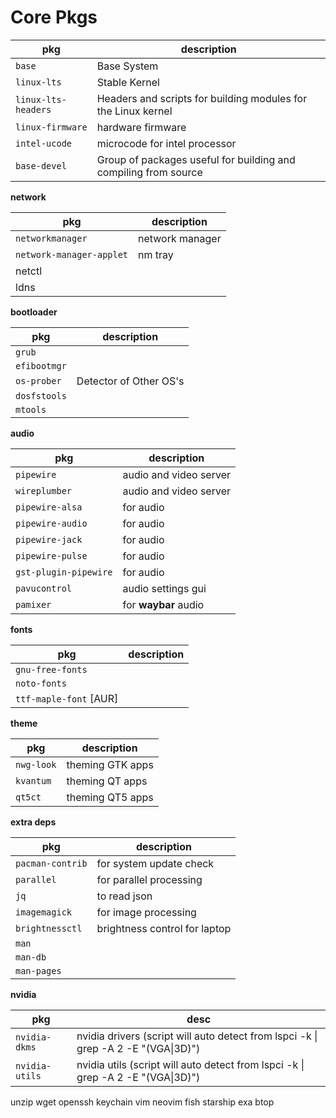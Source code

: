 # Core Pkgs

| pkg                 | description                                                     |
| ------------------- | --------------------------------------------------------------- |
| `base`              | Base System                                                     |
| `linux-lts`         | Stable Kernel                                                   |
| `linux-lts-headers` | Headers and scripts for building modules for the Linux kernel   |
| `linux-firmware`    | hardware firmware                                               |
| `intel-ucode`       | microcode for intel processor                                   |
| `base-devel`        | Group of packages useful for building and compiling from source |

**network**

| pkg                      | description     |
| ------------------------ | --------------- |
| `networkmanager`         | network manager |
| `network-manager-applet` | nm tray         |
| netctl                   |                 |
| ldns                     |                 |

**bootloader**

| pkg          | description            |
| ------------ | ---------------------- |
| `grub`       |                        |
| `efibootmgr` |                        |
| `os-prober`  | Detector of Other OS's |
| `dosfstools` |                        |
| `mtools`     |                        |

**audio**

| pkg                   | description            |
| --------------------- | ---------------------- |
| `pipewire`            | audio and video server |
| `wireplumber`         | audio and video server |
| `pipewire-alsa`       | for audio              |
| `pipewire-audio`      | for audio              |
| `pipewire-jack`       | for audio              |
| `pipewire-pulse`      | for audio              |
| `gst-plugin-pipewire` | for audio              |
| `pavucontrol`         | audio settings gui     |
| `pamixer`             | for **waybar** audio   |

**fonts**

| pkg                    | description |
| ---------------------- | ----------- |
| `gnu-free-fonts`       |             |
| `noto-fonts`           |             |
| `ttf-maple-font` [AUR] |             |

**theme**

| pkg        | description      |
| ---------- | ---------------- |
| `nwg-look` | theming GTK apps |
| `kvantum`  | theming QT apps  |
| `qt5ct`    | theming QT5 apps |

**extra deps**

| pkg                           | description                   |
| ----------------------------- | ----------------------------- |
| `pacman-contrib`              | for system update check       |
| `parallel`                    | for parallel processing       |
| `jq`                          | to read json                  |
| `imagemagick`                 | for image processing          |
| `brightnessctl`               | brightness control for laptop |
| `man`                         |                               |
| `man-db`                      |                               |
| `man-pages`                   |                               |

**nvidia**

| pkg            | desc                                                                               |
| -------------- | ---------------------------------------------------------------------------------- |
| `nvidia-dkms`  | nvidia drivers (script will auto detect from lspci -k \| grep -A 2 -E "(VGA\|3D)") |
| `nvidia-utils` | nvidia utils (script will auto detect from lspci -k \| grep -A 2 -E "(VGA\|3D)")   |



unzip
wget
openssh
keychain
vim
neovim
fish
starship
exa
btop